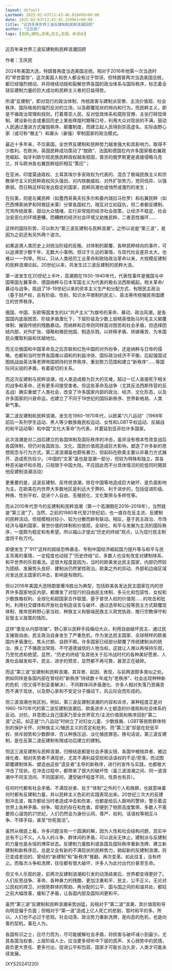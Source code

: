 ```yaml
---
layout: default
Lastmod: 2025-02-03T13:43:46.018496+00:00
date: 2025-02-03T13:43:45.159961+00:00
title: "近百年来世界三波反建制和民粹浪潮回顾"
author: "王庆民"
tags: [民粹,建制,浪潮,民主,各国，新语丝]
---
```


近百年来世界三波反建制和民粹浪潮回顾

作者：王庆民

2024年美国大选，特朗普再度当选美国总统。相对于2016年他第一次当选时的“举世震惊”，这次美国人和世人都没有过于惊讶。但特朗普两次当选美国总统，都已经强烈撼动、并将继续动摇和裂解世界各国的政治体系与国际秩序，标志着全球反建制力量的巨大成功和民粹主义者的日益得势。

所谓“反建制”，即对现行的政治体制、传统政客与建制派官僚、主流价值观、社会秩序、国际格局的强烈反对的立场，以及颠覆现状的倾向和行为。而民粹主义，即是不循政治常理和规则，打着尊崇人民、反对低效体系和腐败官僚、主张打碎现体制、建设新社会或重回历史上某些辉煌时期等口号，利用大众对现状的不满，鼓动人民通过激进方式摧毁秩序、颠覆制度，而建立起人民得到崇高虚名、实际由野心家（或可称“僭主”）和寡头（豪强）宰制国家的政治模式。

最近十多年来，不仅美国，全世界反建制和民粹势力越发强大和具影响力，取得不少胜利。在欧洲，英国民粹成功策动了“脱欧”、法国和德国在内许多国家极右翼政党崛起、匈牙利欧尔班民族民粹政权越发稳固，普京的俄罗斯更是直接侵略乌克兰，并与欧洲各右翼民粹组织相互“策应”；

在亚洲，印度莫迪政权、土耳其埃尔多安政权为代表的、混合了极端民族主义和宗教保守主义的民粹政权风头强劲，对内铁腕威权、对外扩张势力，党同伐异、以强欺弱。而日韩这样较发达稳定的国家，民粹风潮也或悄然或激烈的发生；

在拉美，则是左翼民粹（如墨西哥奥夫拉多尔和委内瑞拉马杜罗）和右翼民粹（如巴西博索纳罗和阿根廷米莱）分掌各国权力，相互对立如寇仇，但二者都反建制、咒骂传统政客、鼓动大众情绪、实行非常规的经济社会政策，让经济不稳定、社会治安恶化的环境更糟，而糟糕的经济社会环境又助推民粹，二者恶性循环……

这样的国际形势，可以称为“第三波反建制与民粹浪潮”。之所以说是“第三波”，是因为之前还有另外两个波次。

如果追溯人类历史上对统治阶级的反叛、对体制的颠覆、各种民粹倾向的事件，可以追溯至少数千年、无数大小事例。但过于久远的事情，与现代社会差异太大，也难以一一列举。所以，只从人类经历工业革命和欧陆政治革命以来，大规模反建制的民粹浪潮论起。20世纪以来，共发生过三波反建制的民粹大浪。

第一波发生在20世纪上半叶，高潮期在1930-1940年代，代表性事件是俄国与中国等国左翼革命、德国纳粹与日本军国主义为代表的极右法西斯崛起。相关革命/暴动与战争，挑战了18-19世纪以来的资本主义生产和分配方式、有限民主政治（基于财产权，且有阶级、性别、知识水平限制的民主）、英法等传统殖民帝国建立的世界秩序。

俄国、中国、东欧等国发生的以“共产主义”为旗号的革命、暴动、政治风潮，是各国国内底层困苦、阶级矛盾激化下，下层阶级及少数上层精英借助马列毛主义颠覆体制、摧毁传统的残酷暴动。而纳粹和日帝则同样面对困苦和社会矛盾，但选择团结内部，对外扩张、侵略和殖民他国、制造杀戮，以转移矛盾、转嫁痛苦、为本国民众攫取利益和优越地位。

而无论俄国和中国革命及之后苏联和红色中国的对外纷争，还是纳粹与日帝的侵略，也都和当时世界各国难以调和的利益冲突、国际政治经济不平衡、后起强国试图挑战由英法等老牌帝国把持的世界秩序、重划势力范围和建立“新秩序”……等国际间尖锐的矛盾，有着密切的关系。

而这次反建制与民粹浪潮，给人类造成极为巨大的灾难，超过一亿人直接死于相关的战争和革命，还有更多间接受害者。但这些革命及战争（尤其反法西斯阵营的反击战）确实重塑了人类社会，改变了许多国家内部的政治、经济、文化形态，以及许多国家的兴衰命运，也建立了不同于19世纪的国际新秩序、世界新格局、人类新气象。

第二波反建制和民粹浪潮，发生在1960–1970年代，以欧美“六八运动”（1968年前后一系列学生运动、黑人等少数族裔民权运动、女性和LGBT平权运动、反越战的和平运动等）和中国“文化大革命”为代表，并蔓延到亚非拉许多国家。

此次浪潮是对二战后建立的各国体制及国际秩序的冲击，虽并没有根本性改变战后各国体制，但仍对各国政治、文化、国民价值观造成巨大影响，塑造了许多新的思想观念与行为方式。第二波浪潮虽也颇有暴力，但起码在欧美主要以非暴力方式展开、造成死伤较少。（中国的“文革”虽也是浪潮一部分，但较为特殊和独立，其各种恶劣破坏和杀戮，只局限于中国大陆，不应因此而不分具体情况的贬低同时期其他反建制浪潮活动）

更重要的是，这波反建制、反传统浪潮，除在中国等地造成巨大破坏、是负面影响为主，在欧美在内世界大多数地区是利远大于弊的、利于进步的，包括促进阶级、种族、性别平权，促进个人自由、去殖民化、文化繁荣与多样性等。

而从2010年代至今的反建制和民粹浪潮（第一个高潮期在2016–2018年），当然就是“第三波”了。当然，之前的1980年代至21世纪初，也一直存在反主流、反建制的民粹活动，但规模相对较小、较为分散而鲜有联动。相反，基于民主政治、市场经济与福利国家、普世价值的体制和价值观，全球化、和平与发展为主流的国际秩序，一度颇为稳定和有希望。所以福山才提出“历史的终结”观点，认为现行民主制度将千秋万代。

即便发生了“911”这样的超级恐怖袭击、专制中国经济崛起国力提升等与和平与民主背离的事情，一定程度也动摇了“历史终结”论，多数人也没有改变对建制体系、和平世界的乐观看法。这很大程度是因为，当时的欧美发达民主国家，内部仍然较为团结、发展势头良好、建制派仍然掌控政治。欧美之外的异动、外部和边缘区域对发达民主国家的冲击，影响是有限的。

但以2016年美国大选特朗普爆冷胜出为典型，包括欧美各发达民主国家在内的世界许多国家地区内部，都爆发了对现行的自由民主体制、多元化和包容性、女权和少数族裔权利、全球化和超国家合作联盟、基于普世人权的价值观……的攻击和批判，利用社交媒体和开放社会制造谣言与破坏、通过选举和公投等民主方式颠覆现体制、推举民粹野心家当权、种族主义和极端民族主义政党执政、推行宗教保守和反智主义政策的情形。

这样“堡垒从内部攻破”，野心家以民粹手段煽动大众，利用自由破坏民主、通过民主摧毁自由，民主政治自身发生了严重危机，作为发达民主国家、全球榜样的欧美国内矛盾激化、焦头烂额、自顾不暇。许多国家已经部分颠覆了传统建制派的统治、换上了不循政治常规、不守道德诚信的人物当权。这就让人难以再保持乐观，乃至忧虑和绝望。显然，“历史的终结”及其他关于后冷战时代的各种美好愿景、人类社会越发和平、民主、进步的预言，显然都不再可靠，甚至正在破碎。

而这“第三波”反建制和民粹浪潮，其背景、起因、表现，与前两波颇多类似之处。例如同样是各国内部在曾经的“新秩序”持续数十年成为“老秩序”、社会出现种种新的危机（但又得不到妥善解决）、不同群体间矛盾激化、许多人相对失落乃至痛苦而不满于现状，以及野心家和不安定分子煽动下，风云际会而形成的。

但三波浪潮也有区别。例如，第三波反建制浪潮的内容和诉求，某种程度正是对1960-1970年代的第二波反建制浪潮后、欧美进步人士塑造的价值观和社会体系的反动、对抗，并意图让自己国家乃至全世界官方/主流价值观和秩序回到“第二波”之前。如正是“六八运动”时树立了对妇女儿童、少数族裔、LGBT等弱势群体特别的保护关怀、对种族主义/殖民主义的否定和批判，而“第三波”却是在贬低平权、排斥弱势和少数群体、否认种族压迫、淡化殖民罪恶。换句话说，第三波反建制，是在反第二波反建制有限成功后建立的建制。

但这三波反建制与民粹浪潮，归根结底都是社会矛盾尖锐、各国中被抛弃者、被边缘化者、相对失势者不满现状，尤其不满利益受损和话语权的不足/旁落，而试图颠覆建制体系、塑造由这些“造反者”主导的新秩序，进行的宣传与实践，也都极大冲击了现状。在冲击过程中，都带来了很大的破坏性（虽三波浪潮之间、同一波浪潮中不同支流间、不同国家间，遭受破坏程度不同，性质也有异）。

任何时代都有社会矛盾、不满现状者、处于“体制”之外的个人和族群，也就意味着何时都有反建制力量，并以民粹主义色彩的实践表现出来。20世纪三次大的反建制冲击波，每次都给当时者造成冲击和伤害，也都是给后人敲响的警钟，警示着这世界上各种矛盾、纷争、暗流的存在和危害。即便到了物质高度繁荣、多数人不需要担心温饱的21世纪，人们仍然会为身份认同、尊严、权利、话语权等相互斗争、不择手段，甚至“你死我活”。

虽然从根底上看，许多问题没有一个圆满的解，因为人性和社会结构问题，现实中总有不公不义。人与人的斗争、群体间的矛盾，可以说永无休止。建制派与反建制的力量也是永恒的博弈状态。反建制力量胜利或各国及国际秩序重新洗牌、建立新建制和新秩序后，总是又会有新的不满现状的民粹势力，掀起新的反建制浪潮，将已变成老旧的、曾经的“新建制”和“新秩序”推翻，再次变革。如此往复，没有终止。而每次斗争和洗牌，往往都有很大破坏、许多人为此付出代价甚至生命。

但又令人乐观的是，前两次反建制浪潮和引发的动荡结束后，世界都变得更好了。人们反思战争、革命、各种暴力的残酷，更加注重和平、民主、公平正义。无论对公民权的捍卫、对弱势群体的帮助、再分配的公平、国与国之间的和谐共处，都较之前大幅改善，缓和了矛盾，让各国内部及国际间更和平。

虽然“第三波”反建制和民粹浪潮来势凶猛，且相对于“第二波”浪潮，其价值观和导向明显偏于负面；但相对于“第一波”造成上亿人死亡的悲剧，暂时和平的多。所以，人们也不必过于悲观。社会动荡、政治势力重新洗牌，是向恶的危机，也是向善的契机，事在人为。

各国有识之士，应尽力而为，尽可能缓解社会矛盾，将损害与破坏减小到最少。尤其各国当权者、上层阶级人士，应当更多倾听中下层的民声、关心弱势中的民情，肩负更大责任、更多付出，促进公平和包容，国家才可能长治久安，人类才可能永续发展。

(XYS20241220)

